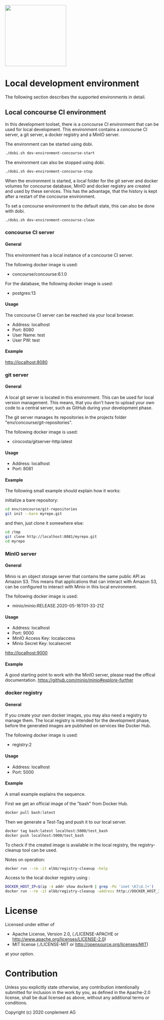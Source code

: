 <img src="https://raw.githubusercontent.com/elbb/bb-buildingblock/master/.assets/logo.png" height="200">

# Local development environment

The following section describes the supported environments in detail.

## Local concourse CI environment

In this development toolset, there is a concourse CI environment that can be used for local development.
This environment contains a concourse CI server, a git server, a docker registry and a MinIO server.

The environment can be started using dobi.

```sh
./dobi.sh dev-environment-concourse-start
```

The environment can also be stopped using dobi.

```sh
./dobi.sh dev-environment-concourse-stop
```

When the environment is started, a local folder for the git server and docker volumes for concourse database, MinIO and docker registry are created and used by these services. This has the advantage, that the history is kept after a restart of the concourse environment.

To set a concourse environment to the default state, this can also be done with dobi.

```sh
./dobi.sh dev-environment-concourse-clean
```

### concourse CI server

#### General

This environment has a local instance of a concourse CI server.

The following docker image is used:
- concourse/concourse:6.1.0

For the database, the following docker image is used:
- postgres:13

#### Usage

The  concourse CI server can be reached via your local browser.

- Address: localhost
- Port: 8080
- User Name: test
- User PW: test

#### Example

[http://localhost:8080](http://localhost:8080)

### git server

#### General

A local git server is located in this environment. This can be used for local version management. This means, that you don't have to upload your own code to a central server, such as GitHub during your development phase.

The git server manages its repositories in the projects folder "env/concourse/git-repositories".

The following docker image is used:
- cirocosta/gitserver-http:latest

#### Usage

- Address: localhost
- Port: 8081

#### Example

The following small example should explain how it works:

initialize a bare repository:

```sh
cd env/concourse/git-repositories
git init --bare myrepo.git
```

and then, just clone it somewhere else:

```sh
cd /tmp
git clone http://localhost:8081/myrepo.git
cd myrepo
```

### MinIO server

#### General

Minio is an object storage server that contains the same public API as Amazon S3. This means that applications that can interact with Amazon S3, can be configured to interact with Minio in this local environment.

The following docker image is used:
- minio/minio:RELEASE.2020-05-16T01-33-21Z

#### Usage

- Address: localhost
- Port: 9000
- MinIO Access Key: localaccess
- Minio Secret Key: localsecret

[http://localhost:9000](http://localhost:9000)

#### Example

A good starting point to work with the MinIO server, please read the offical documentation.
<https://github.com/minio/minio#explore-further>

### docker registry

#### General

If you create your own docker images, you may also need a registry to manage them. The local registry is intended for the development phase, before the generated images are published on services like Docker Hub.

The following docker image is used:
- registry:2

#### Usage

- Address: localhost
- Port: 5000

#### Example

A small example explains the sequence.

First we get an official image of the "bash" from Docker Hub.

```sh
docker pull bash:latest
```

Then we generate a Test-Tag and push it to our local server.

```sh
docker tag bash:latest localhost:5000/test_bash
docker push localhost:5000/test_bash
```

To check if the created image is available in the local registry, the registry-cleanup tool can be used.

Notes on operation:

```sh
docker run --rm -it elbb/registry-cleanup -help
```

Access to the local docker registry using :

```sh
DOCKER_HOST_IP=$(ip -4 addr show docker0 | grep -Po 'inet \K[\d.]+')
docker run --rm -it elbb/registry-cleanup -address http://DOCKER_HOST_IP:5000
```

# License

Licensed under either of

* Apache License, Version 2.0, (./LICENSE-APACHE or <http://www.apache.org/licenses/LICENSE-2.0>)
* MIT license (./LICENSE-MIT or <http://opensource.org/licenses/MIT>)

at your option.

# Contribution

Unless you explicitly state otherwise, any contribution intentionally
submitted for inclusion in the work by you, as defined in the Apache-2.0
license, shall be dual licensed as above, without any additional terms or
conditions.

Copyright (c) 2020 conplement AG
